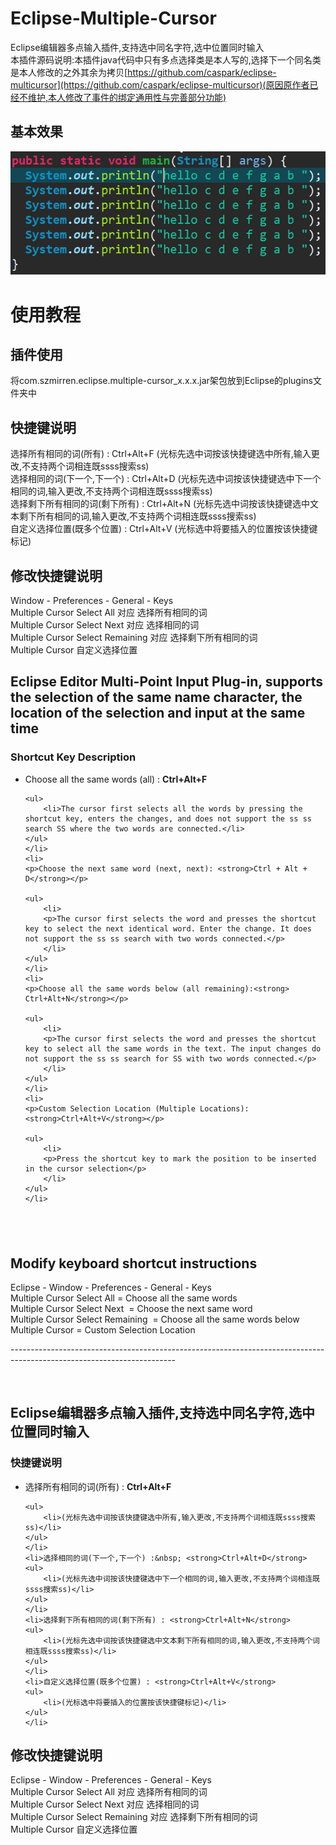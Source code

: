# Eclipse-Multiple-Cursor
Eclipse编辑器多点输入插件,支持选中同名字符,选中位置同时输入<br>
本插件源码说明:本插件java代码中只有多点选择类是本人写的,选择下一个同名类是本人修改的之外其余为拷贝[https://github.com/caspark/eclipse-multicursor](https://github.com/caspark/eclipse-multicursor)(原因原作者已经不维护,本人修改了事件的绑定通用性与完善部分功能)
## 基本效果
![gif](https://raw.githubusercontent.com/shenzhenMirren/MyGithubResources/master/image/Eclipse-Multiple-Cursor.gif)
# 使用教程
## 插件使用
将com.szmirren.eclipse.multiple-cursor_x.x.x.jar架包放到Eclipse的plugins文件夹中<br>
## 快捷键说明
选择所有相同的词(所有) : Ctrl+Alt+F (光标先选中词按该快捷键选中所有,输入更改,不支持两个词相连既ssss搜索ss)<br>
选择相同的词(下一个,下一个) : Ctrl+Alt+D (光标先选中词按该快捷键选中下一个相同的词,输入更改,不支持两个词相连既ssss搜索ss)<br>
选择剩下所有相同的词(剩下所有) : Ctrl+Alt+N (光标先选中词按该快捷键选中文本剩下所有相同的词,输入更改,不支持两个词相连既ssss搜索ss)<br>
自定义选择位置(既多个位置) : Ctrl+Alt+V (光标选中将要插入的位置按该快捷键标记)<br>
## 修改快捷键说明
Window - Preferences - General - Keys <br>
Multiple Cursor Select All 对应 选择所有相同的词<br>
Multiple Cursor Select Next 对应 选择相同的词<br>
Multiple Cursor Select Remaining 对应 选择剩下所有相同的词<br>
Multiple Cursor 自定义选择位置 <br>

<h2><strong>Eclipse Editor Multi-Point Input Plug-in, supports the selection of the same name character, the location of the selection and input at the same time</strong></h2>

<h3><strong>Shortcut Key Description</strong></h3>

<ul>
	<li>Choose all the same words (all) : <strong>Ctrl+Alt+F </strong>

	<ul>
		<li>The cursor first selects all the words by pressing the shortcut key, enters the changes, and does not support the ss ss search SS where the two words are connected.</li>
	</ul>
	</li>
	<li>
	<p>Choose the next same word (next, next): <strong>Ctrl + Alt + D</strong></p>

	<ul>
		<li>
		<p>The cursor first selects the word and presses the shortcut key to select the next identical word. Enter the change. It does not support the ss ss search with two words connected.</p>
		</li>
	</ul>
	</li>
	<li>
	<p>Choose all the same words below (all remaining):<strong> Ctrl+Alt+N</strong></p>

	<ul>
		<li>
		<p>The cursor first selects the word and presses the shortcut key to select all the same words in the text. The input changes do not support the ss ss search for SS with two words connected.</p>
		</li>
	</ul>
	</li>
	<li>
	<p>Custom Selection Location (Multiple Locations): <strong>Ctrl+Alt+V</strong></p>

	<ul>
		<li>
		<p>Press the shortcut key to mark the position to be inserted in the cursor selection</p>
		</li>
	</ul>
	</li>
</ul>

<h2>&nbsp;</h2>

<h2>Modify keyboard shortcut instructions</h2>

<p>Eclipse - Window - Preferences - General - Keys<br />
Multiple Cursor Select All = Choose all the same words<br />
Multiple Cursor Select Next&nbsp; = Choose the next same word<br />
Multiple Cursor Select Remaining&nbsp; = Choose all the same words below<br />
Multiple Cursor = Custom Selection Location</p>

<p>-----------------------------------------------------------------------------------------------------------------------</p>

<p>&nbsp;</p>

<h2>Eclipse编辑器多点输入插件,支持选中同名字符,选中位置同时输入</h2>

<h3><strong>快捷键说明</strong></h3>

<ul>
	<li>选择所有相同的词(所有) : <strong>Ctrl+Alt+F</strong>

	<ul>
		<li>(光标先选中词按该快捷键选中所有,输入更改,不支持两个词相连既ssss搜索ss)</li>
	</ul>
	</li>
	<li>选择相同的词(下一个,下一个) :&nbsp; <strong>Ctrl+Alt+D</strong>
	<ul>
		<li>(光标先选中词按该快捷键选中下一个相同的词,输入更改,不支持两个词相连既ssss搜索ss)</li>
	</ul>
	</li>
	<li>选择剩下所有相同的词(剩下所有) : <strong>Ctrl+Alt+N</strong>
	<ul>
		<li>(光标先选中词按该快捷键选中文本剩下所有相同的词,输入更改,不支持两个词相连既ssss搜索ss)</li>
	</ul>
	</li>
	<li>自定义选择位置(既多个位置) : <strong>Ctrl+Alt+V</strong>
	<ul>
		<li>(光标选中将要插入的位置按该快捷键标记)</li>
	</ul>
	</li>
</ul>

<h2>修改快捷键说明</h2>

<p>Eclipse - Window - Preferences - General - Keys<br />
Multiple Cursor Select All 对应 选择所有相同的词<br />
Multiple Cursor Select Next 对应 选择相同的词<br />
Multiple Cursor Select Remaining 对应 选择剩下所有相同的词<br />
Multiple Cursor 自定义选择位置</p>
